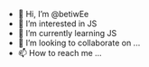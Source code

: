 - 👋 Hi, I’m @betiwEe
- 👀 I’m interested in JS
- 🌱 I’m currently learning JS
- 💞️ I’m looking to collaborate on ...
- 📫 How to reach me ...

<!---
betiwEe/betiwEe is a ✨ special ✨ repository because its `README.md` (this file) appears on your GitHub profile.
You can click the Preview link to take a look at your changes.
--->
